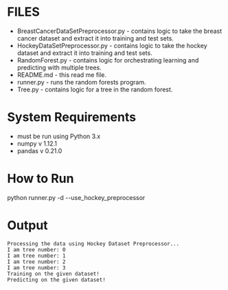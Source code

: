 FILES
=====
- BreastCancerDataSetPreprocessor.py - contains logic to take the breast cancer dataset and extract it into training and
                                       test sets.
- HockeyDataSetPreprocessor.py - contains logic to take the hockey dataset and extract it into training and test sets.
- RandomForest.py - contains logic for orchestrating learning and predicting with multiple trees.
- README.md - this read me file.
- runner.py - runs the random forests program.
- Tree.py - contains logic for a tree in the random forest.


System Requirements
===================
- must be run using Python 3.x
- numpy v 1.12.1
- pandas v 0.21.0


How to Run
==========
python runner.py -d <inputfile> --use_hockey_preprocessor


Output
======
```
Processing the data using Hockey Dataset Preprocessor...
I am tree number: 0
I am tree number: 1
I am tree number: 2
I am tree number: 3
Training on the given dataset!
Predicting on the given dataset!
```
